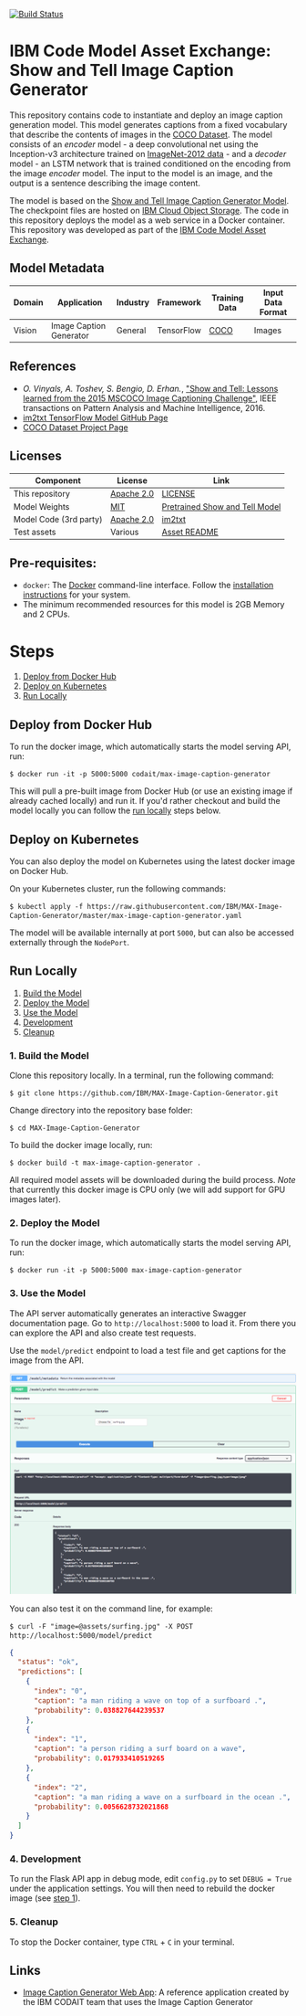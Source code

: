 [![Build Status](https://travis-ci.org/IBM/MAX-Image-Caption-Generator.svg?branch=master)](https://travis-ci.org/IBM/MAX-Image-Caption-Generator)

# IBM Code Model Asset Exchange: Show and Tell Image Caption Generator

This repository contains code to instantiate and deploy an image caption generation model. This model generates captions from a fixed vocabulary that describe the contents of images in the [COCO Dataset](http://cocodataset.org/#home). The model consists of an _encoder_ model - a deep convolutional net using the Inception-v3 architecture trained on [ImageNet-2012 data](http://www.image-net.org/challenges/LSVRC/2012/) - and a _decoder_ model - an LSTM network that is trained conditioned on the encoding from the image _encoder_ model. The input to the model is an image, and the output is a sentence describing the image content.

The model is based on the [Show and Tell Image Caption Generator Model](https://github.com/tensorflow/models/tree/master/research/im2txt). The checkpoint files are hosted on [IBM Cloud Object Storage](http://max-assets.s3-api.us-geo.objectstorage.softlayer.net/tf/im2txt/im2txt_ckpt.tar.gz). The code in this repository deploys the model as a web service in a Docker container. This repository was developed as part of the [IBM Code Model Asset Exchange](https://developer.ibm.com/code/exchanges/models/).

## Model Metadata
| Domain | Application | Industry  | Framework | Training Data | Input Data Format |
| ------------- | --------  | -------- | --------- | --------- | -------------- | 
| Vision | Image Caption Generator | General | TensorFlow | [COCO](http://cocodataset.org/#home) | Images | 

## References
* _O. Vinyals, A. Toshev, S. Bengio, D. Erhan._, ["Show and Tell: Lessons learned from the 2015 MSCOCO Image Captioning Challenge"](https://arxiv.org/abs/1609.06647), IEEE transactions on Pattern Analysis and Machine Intelligence, 2016.
* [im2txt TensorFlow Model GitHub Page](https://github.com/tensorflow/models/tree/master/research/im2txt)
* [COCO Dataset Project Page](http://cocodataset.org/#home)

## Licenses

| Component | License | Link  |
| ------------- | --------  | -------- |
| This repository | [Apache 2.0](https://www.apache.org/licenses/LICENSE-2.0) | [LICENSE](LICENSE) |
| Model Weights | [MIT](https://opensource.org/licenses/MIT) | [Pretrained Show and Tell Model](https://github.com/KranthiGV/Pretrained-Show-and-Tell-model) |
| Model Code (3rd party) | [Apache 2.0](https://www.apache.org/licenses/LICENSE-2.0) | [im2txt](https://github.com/tensorflow/models/tree/master/research/im2txt) |
| Test assets | Various | [Asset README](assets/README.md) |

## Pre-requisites:

* `docker`: The [Docker](https://www.docker.com/) command-line interface. Follow the [installation instructions](https://docs.docker.com/install/) for your system.
* The minimum recommended resources for this model is 2GB Memory and 2 CPUs.

# Steps

1. [Deploy from Docker Hub](#deploy-from-docker-hub)
2. [Deploy on Kubernetes](#deploy-on-kubernetes)
3. [Run Locally](#run-locally)

## Deploy from Docker Hub

To run the docker image, which automatically starts the model serving API, run:

```
$ docker run -it -p 5000:5000 codait/max-image-caption-generator
```

This will pull a pre-built image from Docker Hub (or use an existing image if already cached locally) and run it.
If you'd rather checkout and build the model locally you can follow the [run locally](#run-locally) steps below.

## Deploy on Kubernetes

You can also deploy the model on Kubernetes using the latest docker image on Docker Hub.

On your Kubernetes cluster, run the following commands:

```
$ kubectl apply -f https://raw.githubusercontent.com/IBM/MAX-Image-Caption-Generator/master/max-image-caption-generator.yaml
```

The model will be available internally at port `5000`, but can also be accessed externally through the `NodePort`.

## Run Locally

1. [Build the Model](#1-build-the-model)
2. [Deploy the Model](#2-deploy-the-model)
3. [Use the Model](#3-use-the-model)
4. [Development](#4-development)
5. [Cleanup](#5-cleanup)

### 1. Build the Model

Clone this repository locally. In a terminal, run the following command:

```
$ git clone https://github.com/IBM/MAX-Image-Caption-Generator.git
```

Change directory into the repository base folder:

```
$ cd MAX-Image-Caption-Generator
```

To build the docker image locally, run: 

```
$ docker build -t max-image-caption-generator .
```

All required model assets will be downloaded during the build process. _Note_ that currently this docker image is CPU only (we will add support for GPU images later).

### 2. Deploy the Model

To run the docker image, which automatically starts the model serving API, run:

```
$ docker run -it -p 5000:5000 max-image-caption-generator
```

### 3. Use the Model

The API server automatically generates an interactive Swagger documentation page. Go to `http://localhost:5000` to load it. From there you can explore the API and also create test requests.

Use the `model/predict` endpoint to load a test file and get captions for the image from the API.

![pic](/docs/swagger-screenshot.png "Swagger Screenshot")

You can also test it on the command line, for example:

```
$ curl -F "image=@assets/surfing.jpg" -X POST http://localhost:5000/model/predict
```

```json
{
  "status": "ok",
  "predictions": [
    {
      "index": "0",
      "caption": "a man riding a wave on top of a surfboard .",
      "probability": 0.038827644239537
    },
    {
      "index": "1",
      "caption": "a person riding a surf board on a wave",
      "probability": 0.017933410519265
    },
    {
      "index": "2",
      "caption": "a man riding a wave on a surfboard in the ocean .",
      "probability": 0.0056628732021868
    }
  ]
}
```

### 4. Development

To run the Flask API app in debug mode, edit `config.py` to set `DEBUG = True` under the application settings. You will then need to rebuild the docker image (see [step 1](#1-build-the-model)).

### 5. Cleanup

To stop the Docker container, type `CTRL` + `C` in your terminal.

## Links

* [Image Caption Generator Web App](http://developer.ibm.com/code/patterns/create-web-app-interact-machine-learning-generated-image-captions): A reference application created by the IBM CODAIT team that uses the Image Caption Generator
